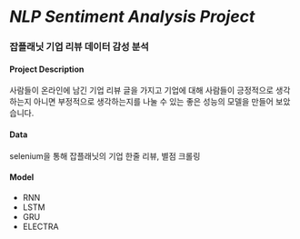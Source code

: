 # *NLP Sentiment Analysis Project*
### 잡플래닛 기업 리뷰 데이터 감성 분석

#### Project Description
사람들이 온라인에 남긴 기업 리뷰 글을 가지고 기업에 대해 사람들이 긍정적으로 생각하는지 아니면 부정적으로 생각하는지를 나눌 수 있는 좋은 성능의 모델을 만들어 보았습니다.

#### Data
selenium을 통해 잡플래닛의 기업 한줄 리뷰, 별점 크롤링

#### Model
* RNN
* LSTM
* GRU
* ELECTRA
